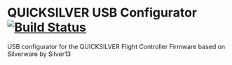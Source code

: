 # QUICKSILVER USB Configurator [![Build Status](https://ci.bkleiner.codes/api/badges/bkleiner/quicksilver-usb-configurator/status.svg)](https://ci.bkleiner.codes/bkleiner/quicksilver-usb-configurator)
USB configurator for the QUICKSILVER Flight Controller Firmware based on Silverware by Silver13